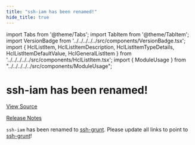 ```yaml
---
title: "ssh-iam has been renamed!"
hide_title: true
---
```


import Tabs from '@theme/Tabs';
import TabItem from '@theme/TabItem';
import VersionBadge from '../../../../../src/components/VersionBadge.tsx';
import { HclListItem, HclListItemDescription, HclListItemTypeDetails, HclListItemDefaultValue, HclGeneralListItem } from '../../../../../src/components/HclListItem.tsx';
import { ModuleUsage } from "../../../../../src/components/ModuleUsage";

<VersionBadge repoTitle="Security Modules" version="0.72.0" lastModifiedVersion="0.13.0"/>

# ssh-iam has been renamed!

<a href="https://github.com/gruntwork-io/terraform-aws-security/tree/v0.72.0/modules/ssh-iam" className="link-button" title="View the source code for this module in GitHub.">View Source</a>

<a href="https://github.com/gruntwork-io/terraform-aws-security/releases/tag/v0.13.0" className="link-button" title="Release notes for only versions which impacted this module.">Release Notes</a>

`ssh-iam` has been renamed to [ssh-grunt](https://github.com/gruntwork-io/terraform-aws-security/tree/v0.72.0/modules/ssh-grunt). Please update all links to point to
[ssh-grunt](https://github.com/gruntwork-io/terraform-aws-security/tree/v0.72.0/modules/ssh-grunt)!


<!-- ##DOCS-SOURCER-START
{
  "originalSources": [
    "https://github.com/gruntwork-io/terraform-aws-security/tree/v0.72.0/modules/ssh-iam/readme.md",
    "https://github.com/gruntwork-io/terraform-aws-security/tree/v0.72.0/modules/ssh-iam/variables.tf",
    "https://github.com/gruntwork-io/terraform-aws-security/tree/v0.72.0/modules/ssh-iam/outputs.tf"
  ],
  "sourcePlugin": "module-catalog-api",
  "hash": "1c33e7975e797a6b41300f6297ea409a"
}
##DOCS-SOURCER-END -->
